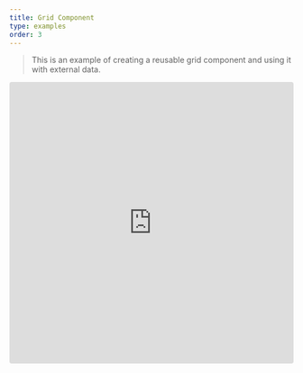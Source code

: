 ```yaml
---
title: Grid Component
type: examples
order: 3
---
```


> This is an example of creating a reusable grid component and using it with external data.

<iframe src="https://codesandbox.io/embed/github/vuejs/v2.vuejs.rg/tree/master/src/v2/examples/vue-20-grid-component?codemirror=1&hidedevtools=1&hidenavigation=1&theme=light" style="width:100%; height:500px; border:0; border-radius: 4px; overflow:hidden;" title="vue-20-template-compilation" allow="geolocation; microphone; camera; midi; vr; accelerometer; gyroscope; payment; ambient-light-sensor; encrypted-media; usb" sandbox="allow-modals allow-forms allow-popups allow-scripts allow-same-origin"></iframe>
